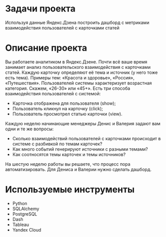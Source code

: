 # Задачи проекта
Используя данные Яндекс.Дзена построить дашборд с метриками взаимодействия пользователей с карточками статей
# Описание проекта
Вы работаете аналитиком в Яндекс.Дзене. Почти всё ваше время занимает анализ пользовательского взаимодействия с карточками статей. Каждую карточку определяют её тема и источник (у него тоже есть тема). Примеры тем: «Красота и здоровье», «Россия», «Путешествия». 
Пользователей системы характеризует возрастная категория. Скажем, «26-30» или «45+». Есть три способа взаимодействия пользователей с системой:
  - Карточка отображена для пользователя (show);
  - Пользователь кликнул на карточку (click);
  - Пользователь просмотрел статью карточки (view).
  
Каждую неделю начинающие менеджеры Денис и Валерия задают вам одни и те же вопросы:
  - Cколько взаимодействий пользователей с карточками происходит в системе с разбивкой по темам карточек?
  - Как много событий генерируют источники с разными темами?
  - Как соотносятся темы карточек и темы источников?

На шестую неделю работы вы решаете, что процесс пора автоматизировать. Для Дениса и Валерии нужно сделать дашборд.
# Используемые инструменты
- Python
- SQLAlchemy
- PostgreSQL
- Dash
- Tableau
- Yandex Cloud
